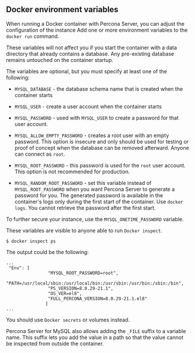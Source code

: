 ## Docker environment variables

When running a Docker container with Percona Server,
you can adjust the configuration of the instance
Add one or more environment variables to the `docker run` command.

These variables will not affect you if you start the container with a data directory that already contains a database. Any pre-existing database remains untouched on the container startup.

The variables are optional, but you must specify at least one of the following:

* `MYSQL_DATABASE` - the database schema name that is created when the container starts

* `MYSQL_USER` - create a user account when the container starts

* `MYSQL_PASSWORD` - used with `MYSQL_USER` to create a password for that user account.

* `MYSQL_ALLOW_EMPTY_PASSWORD` - creates a root user with an empty password. This option is insecure and only should be used for testing or proof of concept when the database can be removed afterward. Anyone can connect as `root`.

* `MYSQL_ROOT_PASSWORD` - this password is used for the `root` user account. This option is not recommended for production.

* `MYSQL_RANDOM_ROOT_PASSWORD` - set this variable instead of `MYSQL_ROOT_PASSWORD` when you want Percona Server to generate a password for you. The generated password is available in the container's logs only during the first start of the container. Use `docker logs`. You cannot retrieve the password after the first start.

To further secure your instance, use the `MYSQL_ONETIME_PASSWORD` variable.

These variables are visible to anyone able to run `Docker inspect`. 

```shell
$ docker inspect ps
```

The output could be the following:

```text
...
 "Env": [
                "MYSQL_ROOT_PASSWORD=root",
                "PATH=/usr/local/sbin:/usr/local/bin:/usr/sbin:/usr/bin:/sbin:/bin",
                "PS_VERSION=8.0.29-21.1",
                "OS_VER=el8",
                "FULL_PERCONA_VERSION=8.0.29-21.1.el8"
               ]
...
```

You should use `Docker secrets` or volumes instead. 

Percona Server for MySQL also allows adding the `_FILE` suffix to a variable name. This suffix lets you add the value in a path so that the value cannot be inspected from outside the container.




